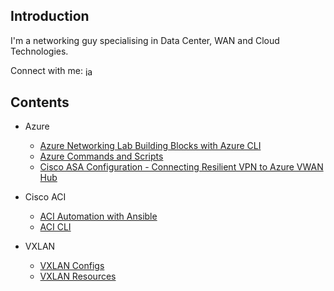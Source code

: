 ## Introduction

I'm a networking guy specialising in Data Center, WAN and Cloud Technologies.

Connect with me: <a href="https://linkedin.com/in/james-anderson-22792021" target="blank"><img align="center" src="https://raw.githubusercontent.com/rahuldkjain/github-profile-readme-generator/master/src/images/icons/Social/linked-in-alt.svg" alt="james-anderson-22792021" height="15" width="20" /></a>


## Contents

* Azure

   * [Azure Networking Lab Building Blocks with Azure CLI](https://github.com/jtanderson2/azure-network-lab-building-blocks)
   * [Azure Commands and Scripts](https://github.com/jtanderson2/azure-commands)
   * [Cisco ASA Configuration - Connecting Resilient VPN to Azure VWAN Hub](https://github.com/jtanderson2/azure-vwan-asa-config)


* Cisco ACI

   * [ACI Automation with Ansible](https://github.com/jtanderson2/aci-ansible)
   * [ACI CLI](https://github.com/jtanderson2/cisco-aci-cli)

* VXLAN 

   *   [VXLAN Configs](https://github.com/jtanderson2/vxlan-configs)
   *   [VXLAN Resources](https://github.com/jtanderson2/vxlan-resources)
      




